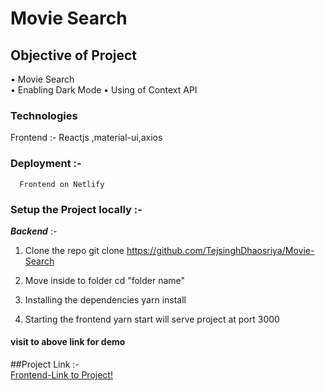 
# Movie Search

## Objective of Project 

• Movie Search  <br/>
• Enabling Dark Mode
• Using of Context API

### Technologies
Frontend :- Reactjs ,material-ui,axios

### Deployment :-
      Frontend on Netlify

### Setup the Project locally :- <br/>
  ***Backend*** :-
   1. Clone the repo
         git clone https://github.com/TejsinghDhaosriya/Movie-Search
  
  2. Move inside to folder
       cd "folder name"
  2. Installing the dependencies 
       yarn install
  3.  Starting the frontend
       yarn start
       will serve project at port 3000
       

#### visit to above link for demo




##Project Link :-<br/>
    [Frontend-Link to Project!](https://tej-movie-search.netlify.app)<br/>
    
